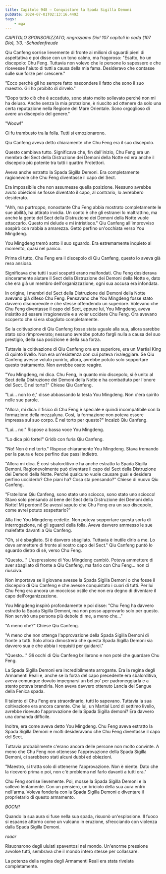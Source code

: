 ```yaml
---
title: Capitolo 948 – Conquistare la Spada Sigilla Demoni
pubDate: 2024-07-01T02:13:16.449Z
tags:
    - mga
---
```



<em>CAPITOLO SPONSORIZZATO, ringraziamo Dio!
107 capitoli in coda (107 Dio), 1/3,
-Schadenfreude</em>


Qiu Canfeng sorrise lievemente di fronte ai milioni di sguardi pieni di aspettativa e poi disse con un tono calmo, ma fragoroso: "Esatto, ho un discepolo: Chu Feng. Tuttavia non volevo che le persone lo sapessero e che ricevesse l'aiuto di tutti a causa della mia fama. Desideravo che contasse sulle sue forze per crescere."


"Ecco perché gli ho sempre fatto nascondere il fatto che sono il suo maestro. Gli ho proibito di dirvelo."


"Dopo tutto ciò che è accaduto, sono stato molto sollevato perché non mi ha deluso. Anche senza la mia protezione, è riuscito ad ottenere da solo una certa reputazione nella Regione del Mare Orientale. Sono orgoglioso di avere un discepolo del genere."


"Woow!"


Ci fu trambusto tra la folla. Tutti si emozionarono.


Qiu Canfeng aveva detto chiaramente che Chu Feng era il suo discepolo.


Questo cambiava tutto. Significava che, fin dall'inizio, Chu Feng era un membro del Sect della Distruzione dei Demoni della Notte ed era anche il discepolo più potente tra tutti i quattro Protettori.


Aveva anche estratto la Spada Sigilla Demoni. Era completamente ragionevole che Chu Feng diventasse il capo del Sect.


Era impossibile che non assumesse quella posizione. Nessuno avrebbe avuto obiezioni se fosse diventato il capo, al contrario, lo avrebbero desiderato.


"Ahh, ma purtroppo, nonostante Chu Feng abbia mostrato completamente le sue abilità, ha attirato invidia. Un conto è che gli estranei lo maltrattino, ma anche la gente del Sect della Distruzione dei Demoni della Notte vuole attaccarlo. Questo mi delude e mi intristisce." Qiu Canfeng all'improvviso sospirò con rabbia a amarezza. Gettò perfino un'occhiata verso You Mingdeng.


You Mingdeng tremò sotto il suo sguardo. Era estremamente inquieto al momento, quasi nel panico.


Prima di tutto, Chu Feng era il discepolo di Qiu Canfeng, questo lo aveva già reso ansioso.


Significava che tutti i suoi sospetti erano malfondati. Chu Feng desiderava sinceramente aiutare il Sect della Distruzione dei Demoni della Notte e, dato che era già un membro dell'organizzazione, ogni sua accusa era infondata.


In origine, i membri del Sect della Distruzione dei Demoni della Notte avevano già difeso Chu Feng. Pensavano che You Mingdeng fosse stato davvero disonorevole e che stesse offendendo un superiore. Volevano che Chu Feng diventasse il capo del Sect, eppure lui, You Mingdeng, aveva insistito ad essere irragionevole e a voler uccidere Chu Feng. Ora avevano scoperto che si era sbagliato completamente.


Se la coltivazione di Qiu Canfeng fosse stata uguale alla sua, allora sarebbe stato solo rimproverato; nessuno avrebbe potuto fargli nulla a causa del suo prestigio, della sua posizione e della sua forza.


Tuttavia la coltivazione di Qiu Canfeng ora era superiore, era un Martial King di quinto livello. Non era un'esistenza con cui poteva rivaleggiare. Se Qiu Canfeng avesse voluto punirlo, allora, avrebbe potuto solo sopportare questo trattamento. Non avrebbe osato reagire.


"You Mingdeng, mi dica. Chu Feng, in quanto mio discepolo, si è unito al Sect della Distruzione dei Demoni della Notte e ha combattuto per l'onore del Sect. È nel torto?" Chiese Qiu Canfeng.


"Lui... non lo è," disse abbassando la testa You Mingdeng. Non c'era spirito nelle sue parole.


"Allora, mi dica: il fisico di Chu Feng è speciale e quindi incompatibile con la formazione della mezzaluna. Così, la formazione non poteva essere impressa sul suo corpo. È nel torto per questo?" Incalzò Qiu Canfeng.


"Lui... no." Rispose a bassa voce You Mingdeng.


"Lo dica più forte!" Gridò con furia Qiu Canfeng.


"No! Non è nel torto." Rispose chiaramente You Mingdeng. Stava tremando per la paura e fece perfino due passi indietro.


"Allora mi dica. È così sbalorditivo e ha anche estratto la Spada Sigilla Demoni. Ragionevolmente può diventare il capo del Sect della Distruzione dei Demoni della Notte. Perché qualcuno vuole causare guai e desidera perfino ucciderlo? Che piani ha? Cosa sta pensando?" Chiese di nuovo Qiu Canfeng.


"Fratellone Qiu Canfeng, sono stato uno sciocco, sono stato uno sciocco! Stavo solo pensando al bene del Sect della Distruzione dei Demoni della Notte! Mi perdoni! Se avessi saputo che Chu Feng era un suo discepolo, come avrei potuto sospettarlo?"


Alla fine You Mingdeng cedette. Non poteva sopportare questa sorta di interrogazione, né gli sguardi della folla. Aveva davvero ammesso le sue malefatte davanti a Qiu Canfeng.


"Oh, si è sbagliato. Si è davvero sbagliato. Tuttavia è inutile dirlo a me. Lo deve ammettere di fronte al nostro capo del Sect." Qiu Canfeng puntò lo sguardo dietro di sé, verso Chu Feng.


"Questo..." L'espressione di You Mingdeng cambiò. Poteva ammettere di aver sbagliato di fronte a Qiu Canfeng, ma farlo con Chu Feng... non ci riusciva.


Non importava se il giovane avesse la Spada Sigilla Demoni o che fosse il discepolo di Qiu Canfeng e che avesse conquistato i cuori di tutti. Per lui Chu Feng era ancora un moccioso ostile che non era degno di diventare il capo dell'organizzazione.


You Mingdeng inspirò profondamente e poi disse: "Chu Feng ha davvero estratto la Spada Sigilla Demoni, ma non posso approvarlo solo per questo. Non servirò una persona più debole di me, a meno che..."


"A meno che?" Chiese Qiu Canfeng.


"A meno che non ottenga l'approvazione della Spada Sigilla Demoni di fronte a tutti. Solo allora dimostrerà che questa Spada Sigilla Demoni sia davvero sua e che abbia i requisiti per guidarci."


"Questo..." Gli occhi di Qiu Canfeng brillarono e non poté che guardare Chu Feng.


La Spada Sigilla Demoni era incredibilmente arrogante. Era la regina degli Armamenti Reali e, anche se la forza del capo precedente era sbalorditiva, aveva comunque dovuto impegnarsi un bel po' per padroneggiarla e a stento poteva brandirla. Non aveva davvero ottenuto Lancia del Sangue della Fenica spada.


Il talento di Chu Feng era straordinario, tutti lo sapevano. Tuttavia la sua coltivazione era ancora carente. Che lui, un Martial Lord di settimo livello, avrebbe ricevuto l'approvazione della Spada Sigilla demoni? Era davvero una domanda difficile.


Inoltre, era come aveva detto You Mingdeng. Chu Feng aveva estratto la Spada Sigilla Demoni e molti desideravano che Chu Feng diventasse il capo del Sect.


Tuttavia probabilmente c'erano ancora delle persone non molto convinte. A meno che Chu Feng non ottenesse l'approvazione della Spada Sigilla Demoni, ci sarebbero stati alcuni dubbi ed obiezioni.


"Maestro, si tratta solo di ottenerne l'approvazione. Non è niente. Dato che la riceverò prima o poi, non c'è problema nel farlo davanti a tutti ora."


Chu Feng sorrise lievemente. Poi, mosse la Spada Sigilla Demoni e la sollevò lentamente. Con un pensiero, un briciolo della sua aura entrò nell'arma. Voleva fonderla con la Spada Sigilla Demoni e diventare il proprietario di questo armamento.


*BOOM!*


Quando la sua aura si fuse nella sua spada, risuonò un'esplosione. Il fuoco si espanse attorno come un vulcano in eruzione, sfrecciando con violenza dalla Spada Sigilla Demoni.


*roaar*


Risuonarono degli ululati spaventosi nel mondo. Un'enorme pressione avvolse tutti, sembrava che il mondo intero stesse per collassare.


La potenza della regina degli Armamenti Reali era stata rivelata completamente.
                                


                                



